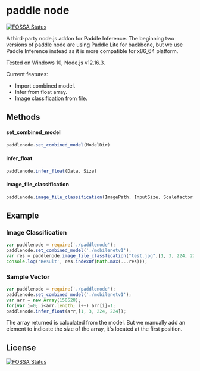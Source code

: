 # paddle node
[![FOSSA Status](https://app.fossa.com/api/projects/git%2Bgithub.com%2FKernelErr%2Fpaddlenode.svg?type=shield)](https://app.fossa.com/projects/git%2Bgithub.com%2FKernelErr%2Fpaddlenode?ref=badge_shield)

A third-party node.js addon for Paddle Inference. The beginning two versions of paddle node are using Paddle Lite for backbone, but we use Paddle Inference instead as it is more compatible for x86_64 platform.

Tested on Windows 10, Node.js v12.16.3.

Current features:

- Import combined model.
- Infer from float array.
- Image classification from file.

## Methods

#### set_combined_model

```javascript
paddlenode.set_combined_model(ModelDir)
```

#### infer_float

```javascript
paddlenode.infer_float(Data, Size)
```

#### image_file_classification

```javascript
paddlenode.image_file_classification(ImagePath, InputSize, Scalefactor, Mean, swapRB)
```

## Example

### Image Classification

```javascript
var paddlenode = require('./paddlenode');
paddlenode.set_combined_model('./mobilenetv1');
var res = paddlenode.image_file_classfication("test.jpg",[1, 3, 224, 224],0.007843,[224,224],[0.485,0.456,0.406], false)
console.log('Result', res.indexOf(Math.max(...res)));
```

### Sample Vector

```javascript
var paddlenode = require('./paddlenode');
paddlenode.set_combined_model('./mobilenetv1');
var arr = new Array(150528);
for(var i=0; i<arr.length; i++) arr[i]=1;
paddlenode.infer_float(arr,[1, 3, 224, 224]);
```

The array returned is calculated from the model. But we manually add an element to indicate the size of the array, it's located at the first position.

## License
[![FOSSA Status](https://app.fossa.com/api/projects/git%2Bgithub.com%2FKernelErr%2Fpaddlenode.svg?type=large)](https://app.fossa.com/projects/git%2Bgithub.com%2FKernelErr%2Fpaddlenode?ref=badge_large)